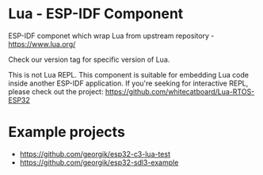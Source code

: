 # Lua - ESP-IDF Component

ESP-IDF componet which wrap Lua from upstream repository - https://www.lua.org/

Check our version tag for specific version of Lua.

This is not Lua REPL. This component is suitable for embedding Lua code inside another ESP-IDF application. 
If you're seeking for interactive REPL, please check out the project: https://github.com/whitecatboard/Lua-RTOS-ESP32

# Example projects

- https://github.com/georgik/esp32-c3-lua-test
- https://github.com/georgik/esp32-sdl3-example

